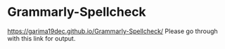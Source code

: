 # Grammarly-Spellcheck

 https://garima19dec.github.io/Grammarly-Spellcheck/  Please go through with this link for output.

